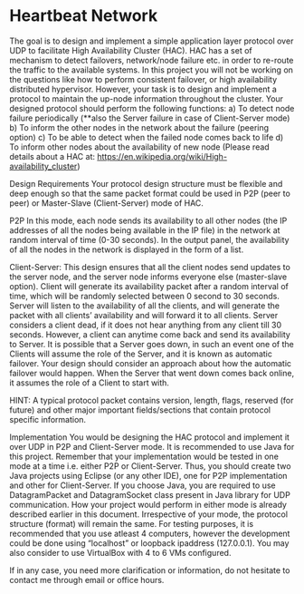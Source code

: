 # Heartbeat Network

The goal is to design and implement a simple application layer protocol over UDP to facilitate High Availability Cluster (HAC). HAC has a set of mechanism to detect failovers, network/node failure etc. in order to re-route the traffic to the available systems. In this project you will not be working on the questions like how to perform consistent failover, or high availability distributed hypervisor. However, your task is to design and implement a protocol to maintain the up-node information throughout the cluster. Your designed protocol should perform the following functions:
a) To detect node failure periodically (**also the Server failure in case of Client-Server mode)
b) To inform the other nodes in the network about the failure (peering option)
c) To be able to detect when the failed node comes back to life
d) To inform other nodes about the availability of new node
(Please read details about a HAC at: https://en.wikipedia.org/wiki/High-availability_cluster)

Design Requirements
Your protocol design structure must be flexible and deep enough so that the same packet format could be used in P2P (peer to peer) or Master-Slave (Client-Server) mode of HAC.

P2P
In this mode, each node sends its availability to all other nodes (the IP addresses of all the nodes being available in the IP file) in the network at random interval of time (0-30 seconds). In the output panel, the availability of all the nodes in the network is displayed in the form of a list.

Client-Server:
This design ensures that all the client nodes send updates to the server node, and the server node informs everyone else (master-slave option). Client will generate its availability packet after a random interval of time, which will be randomly selected between 0 second to 30 seconds. Server will listen to the availability of all the clients, and will generate the packet with all clients’ availability and will forward it to all clients. Server considers a client dead, if it does not hear anything from any client till 30 seconds. However, a client can anytime come back and send its availability to Server. It is possible that a Server goes down, in such an event one of the Clients will assume the role of the Server, and it is known as automatic failover. Your design should consider an approach about how the automatic failover would happen. When the Server that went down comes back online, it assumes the role of a Client to start with.

HINT: A typical protocol packet contains version, length, flags, reserved (for future) and other major important fields/sections that contain protocol specific information.

Implementation
You would be designing the HAC protocol and implement it over UDP in P2P and Client-Server mode. It is recommended to use Java for this project. Remember that your implementation would be tested in one mode at a time i.e. either P2P or Client-Server. Thus, you should create two Java projects using Eclipse (or any other IDE), one for P2P implementation and other for Client-Server. If you choose Java, you are required to use DatagramPacket and DatagramSocket class present in Java library for UDP communication. How your project would perform in either mode is already described earlier in this document. Irrespective of your mode, the protocol structure (format) will remain the same. For testing purposes, it is recommended that you use atleast 4 computers, however the development could be done using “localhost” or loopback ipaddress (127.0.0.1). You may also consider to use VirtualBox with 4 to 6 VMs configured.

If in any case, you need more clarification or information, do not hesitate to contact me through email or office hours.
